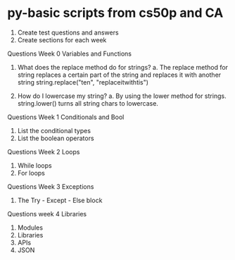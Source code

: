 # py-basic scripts from cs50p and CA

1. Create test questions and answers
2. Create sections for each week




Questions Week 0 Variables and Functions

1. What does the replace method do for strings?
a. The replace method for string replaces a certain part of the string and replaces it with another string
string.replace("ten", "replaceitwithtis")

2. How do I lowercase my string?
a. By using the lower method for strings. string.lower() turns all string chars to lowercase.

Questions Week 1 Conditionals and Bool

1. List the conditional types
2. List the boolean operators



Questions Week 2 Loops

1. While loops
2. For loops

Questions Week 3 Exceptions

1. The Try - Except - Else block

Questions week 4 Libraries

1. Modules
2. Libraries
3. APIs
4. JSON
